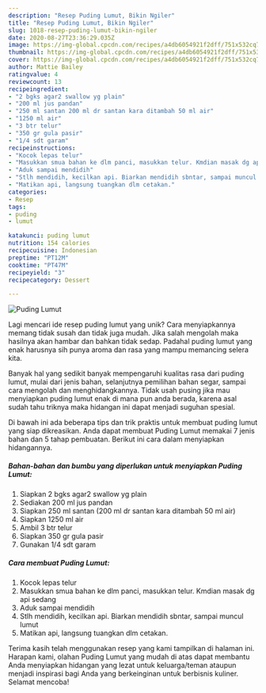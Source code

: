 ```yaml
---
description: "Resep Puding Lumut, Bikin Ngiler"
title: "Resep Puding Lumut, Bikin Ngiler"
slug: 1018-resep-puding-lumut-bikin-ngiler
date: 2020-08-27T23:36:29.035Z
image: https://img-global.cpcdn.com/recipes/a4db6054921f2dff/751x532cq70/puding-lumut-foto-resep-utama.jpg
thumbnail: https://img-global.cpcdn.com/recipes/a4db6054921f2dff/751x532cq70/puding-lumut-foto-resep-utama.jpg
cover: https://img-global.cpcdn.com/recipes/a4db6054921f2dff/751x532cq70/puding-lumut-foto-resep-utama.jpg
author: Mattie Bailey
ratingvalue: 4
reviewcount: 13
recipeingredient:
- "2 bgks agar2 swallow yg plain"
- "200 ml jus pandan"
- "250 ml santan 200 ml dr santan kara ditambah 50 ml air"
- "1250 ml air"
- "3 btr telur"
- "350 gr gula pasir"
- "1/4 sdt garam"
recipeinstructions:
- "Kocok lepas telur"
- "Masukkan smua bahan ke dlm panci, masukkan telur. Kmdian masak dg api sedang"
- "Aduk sampai mendidih"
- "Stlh mendidih, kecilkan api. Biarkan mendidih sbntar, sampai muncul lumut"
- "Matikan api, langsung tuangkan dlm cetakan."
categories:
- Resep
tags:
- puding
- lumut

katakunci: puding lumut 
nutrition: 154 calories
recipecuisine: Indonesian
preptime: "PT12M"
cooktime: "PT47M"
recipeyield: "3"
recipecategory: Dessert

---
```



![Puding Lumut](https://img-global.cpcdn.com/recipes/a4db6054921f2dff/751x532cq70/puding-lumut-foto-resep-utama.jpg)

Lagi mencari ide resep puding lumut yang unik? Cara menyiapkannya memang tidak susah dan tidak juga mudah. Jika salah mengolah maka hasilnya akan hambar dan bahkan tidak sedap. Padahal puding lumut yang enak harusnya sih punya aroma dan rasa yang mampu memancing selera kita.

Banyak hal yang sedikit banyak mempengaruhi kualitas rasa dari puding lumut, mulai dari jenis bahan, selanjutnya pemilihan bahan segar, sampai cara mengolah dan menghidangkannya. Tidak usah pusing jika mau menyiapkan puding lumut enak di mana pun anda berada, karena asal sudah tahu triknya maka hidangan ini dapat menjadi suguhan spesial.




Di bawah ini ada beberapa tips dan trik praktis untuk membuat puding lumut yang siap dikreasikan. Anda dapat membuat Puding Lumut memakai 7 jenis bahan dan 5 tahap pembuatan. Berikut ini cara dalam menyiapkan hidangannya.

<!--inarticleads1-->

##### Bahan-bahan dan bumbu yang diperlukan untuk menyiapkan Puding Lumut:

1. Siapkan 2 bgks agar2 swallow yg plain
1. Sediakan 200 ml jus pandan
1. Siapkan 250 ml santan (200 ml dr santan kara ditambah 50 ml air)
1. Siapkan 1250 ml air
1. Ambil 3 btr telur
1. Siapkan 350 gr gula pasir
1. Gunakan 1/4 sdt garam




<!--inarticleads2-->

##### Cara membuat Puding Lumut:

1. Kocok lepas telur
1. Masukkan smua bahan ke dlm panci, masukkan telur. Kmdian masak dg api sedang
1. Aduk sampai mendidih
1. Stlh mendidih, kecilkan api. Biarkan mendidih sbntar, sampai muncul lumut
1. Matikan api, langsung tuangkan dlm cetakan.




Terima kasih telah menggunakan resep yang kami tampilkan di halaman ini. Harapan kami, olahan Puding Lumut yang mudah di atas dapat membantu Anda menyiapkan hidangan yang lezat untuk keluarga/teman ataupun menjadi inspirasi bagi Anda yang berkeinginan untuk berbisnis kuliner. Selamat mencoba!
